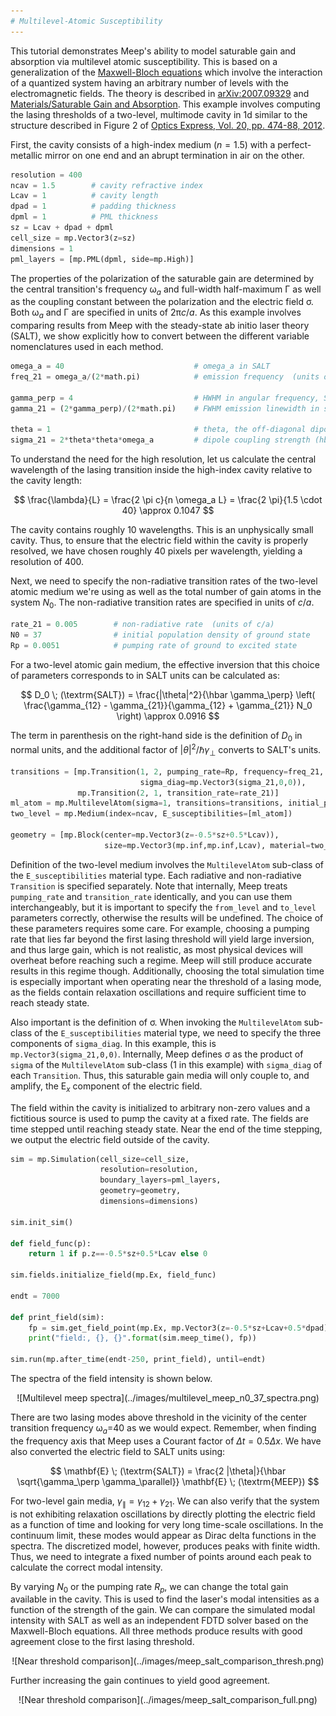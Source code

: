 ```yaml
---
# Multilevel-Atomic Susceptibility
---
```


This tutorial demonstrates Meep's ability to model saturable gain and absorption via multilevel atomic susceptibility. This is based on a generalization of the [Maxwell-Bloch equations](https://en.wikipedia.org/wiki/Maxwell-Bloch_equations) which involve the interaction of a quantized system having an arbitrary number of levels with the electromagnetic fields. The theory is described in [arXiv:2007.09329](https://arxiv.org/abs/2007.09329) and [Materials/Saturable Gain and Absorption](../Materials.md#saturable-gain-and-absorption). This example involves computing the lasing thresholds of a two-level, multimode cavity in 1d similar to the structure described in Figure 2 of [Optics Express, Vol. 20, pp. 474-88, 2012](https://www.osapublishing.org/oe/abstract.cfm?uri=oe-20-1-474).


First, the cavity consists of a high-index medium ($n = 1.5$) with a perfect-metallic mirror on one end and an abrupt termination in air on the other.
```py
resolution = 400
ncav = 1.5        # cavity refractive index
Lcav = 1          # cavity length
dpad = 1          # padding thickness
dpml = 1          # PML thickness
sz = Lcav + dpad + dpml
cell_size = mp.Vector3(z=sz)
dimensions = 1
pml_layers = [mp.PML(dpml, side=mp.High)]
```

The properties of the polarization of the saturable gain are determined by the central transition's frequency ω$_a$ and full-width half-maximum Γ as well as the coupling constant between the polarization and the electric field σ. Both ω$_a$ and Γ are specified in units of 2π$c$/$a$. As this example involves comparing results from Meep with the steady-state ab initio laser theory (SALT), we show explicitly how to convert between the different variable nomenclatures used in each method.
```py
omega_a = 40                             # omega_a in SALT
freq_21 = omega_a/(2*math.pi)            # emission frequency  (units of 2\pi c/a)

gamma_perp = 4                           # HWHM in angular frequency, SALT
gamma_21 = (2*gamma_perp)/(2*math.pi)    # FWHM emission linewidth in sec^-1 (units of 2\pi c/a)

theta = 1                                # theta, the off-diagonal dipole matrix element, in SALT
sigma_21 = 2*theta*theta*omega_a         # dipole coupling strength (hbar = 1)
```
To understand the need for the high resolution, let us calculate the central wavelength of the lasing transition inside the high-index cavity relative to the cavity length:

$$ \frac{\lambda}{L} = \frac{2 \pi c}{n \omega_a L} = \frac{2 \pi}{1.5 \cdot 40} \approx 0.1047 $$

The cavity contains roughly 10 wavelengths. This is an unphysically small cavity. Thus, to ensure that the electric field within the cavity is properly resolved, we have chosen roughly 40 pixels per wavelength, yielding a resolution of 400.

Next, we need to specify the non-radiative transition rates of the two-level atomic medium we're using as well as the total number of gain atoms in the system $N_0$. The non-radiative transition rates are specified in units of $c$/$a$.

```py
rate_21 = 0.005        # non-radiative rate  (units of c/a)
N0 = 37                # initial population density of ground state
Rp = 0.0051            # pumping rate of ground to excited state
```
For a two-level atomic gain medium, the effective inversion that this choice of parameters corresponds to in SALT units can be calculated as:

$$ D_0 \; (\textrm{SALT}) = \frac{|\theta|^2}{\hbar \gamma_\perp} \left( \frac{\gamma_{12} - \gamma_{21}}{\gamma_{12} + \gamma_{21}} N_0 \right) \approx 0.0916 $$

The term in parenthesis on the right-hand side is the definition of $D_0$ in normal units, and the additional factor of $|\theta|^2 / \hbar \gamma_\perp$ converts to SALT's units.

```py
transitions = [mp.Transition(1, 2, pumping_rate=Rp, frequency=freq_21, gamma=gamma_21,
                             sigma_diag=mp.Vector3(sigma_21,0,0)),
               mp.Transition(2, 1, transition_rate=rate_21)]
ml_atom = mp.MultilevelAtom(sigma=1, transitions=transitions, initial_populations=[N0])
two_level = mp.Medium(index=ncav, E_susceptibilities=[ml_atom])

geometry = [mp.Block(center=mp.Vector3(z=-0.5*sz+0.5*Lcav)),
                     size=mp.Vector3(mp.inf,mp.inf,Lcav), material=two_level)]
```

Definition of the two-level medium involves the `MultilevelAtom` sub-class of the `E_susceptibilities` material type. Each radiative and non-radiative `Transition` is specified separately. Note that internally, Meep treats `pumping_rate` and `transition_rate` identically, and you can use them interchangeably, but it is important to specify the `from_level` and `to_level` parameters correctly, otherwise the results will be undefined. The choice of these parameters requires some care. For example, choosing a pumping rate that lies far beyond the first lasing threshold will yield large inversion, and thus large gain, which is not realistic, as most physical devices will overheat before reaching such a regime. Meep will still produce accurate results in this regime though. Additionally, choosing the total simulation time is especially important when operating near the threshold of a lasing mode, as the fields contain relaxation oscillations and require sufficient time to reach steady state.

Also important is the definition of σ. When invoking the `MultilevelAtom` sub-class of the `E_susceptibilities` material type, we need to specify the three components of `sigma_diag`. In this example, this is `mp.Vector3(sigma_21,0,0)`. Internally, Meep defines σ as the product of `sigma` of the `MultilevelAtom` sub-class (1 in this example) with `sigma_diag` of each `Transition`. Thus, this saturable gain media will only couple to, and amplify, the E$_x$ component of the electric field.

The field within the cavity is initialized to arbitrary non-zero values and a fictitious source is used to pump the cavity at a fixed rate. The fields are time stepped until reaching steady state. Near the end of the time stepping, we output the electric field outside of the cavity.

```py
sim = mp.Simulation(cell_size=cell_size,
                    resolution=resolution,
                    boundary_layers=pml_layers,
                    geometry=geometry,
                    dimensions=dimensions)

sim.init_sim()

def field_func(p):
    return 1 if p.z==-0.5*sz+0.5*Lcav else 0

sim.fields.initialize_field(mp.Ex, field_func)

endt = 7000

def print_field(sim):
    fp = sim.get_field_point(mp.Ex, mp.Vector3(z=-0.5*sz+Lcav+0.5*dpad)).real
    print("field:, {}, {}".format(sim.meep_time(), fp))

sim.run(mp.after_time(endt-250, print_field), until=endt)
```

The spectra of the field intensity is shown below.

<center>
![Multilevel meep spectra](../images/multilevel_meep_n0_37_spectra.png)
</center>

There are two lasing modes above threshold in the vicinity of the center transition frequency ω$_a$=40 as we would expect. Remember, when finding the frequency axis that Meep uses a Courant factor of $\Delta t = 0.5 \Delta x$. We have also converted the electric field to SALT units using:

$$ \mathbf{E} \; (\textrm{SALT}) = \frac{2 |\theta|}{\hbar \sqrt{\gamma_\perp \gamma_\parallel}} \mathbf{E} \; (\textrm{MEEP}) $$

For two-level gain media, $\gamma_\parallel = \gamma_{12} + \gamma_{21}$. We can also verify that the system is not exhibiting relaxation oscillations by directly plotting the electric field as a function of time and looking for very long time-scale oscillations. In the continuum limit, these modes would appear as Dirac delta functions in the spectra. The discretized model, however, produces peaks with finite width. Thus, we need to integrate a fixed number of points around each peak to calculate the correct modal intensity.

By varying $N_0$ or the pumping rate $R_p$, we can change the total gain available in the cavity. This is used to find the laser's modal intensities as a function of the strength of the gain. We can compare the simulated modal intensity with SALT as well as an independent FDTD solver based on the Maxwell-Bloch equations. All three methods produce results with good agreement close to the first lasing threshold. 

<center>
![Near threshold comparison](../images/meep_salt_comparison_thresh.png)
</center>

Further increasing the gain continues to yield good agreement.

<center>
![Near threshold comparison](../images/meep_salt_comparison_full.png)
</center>
